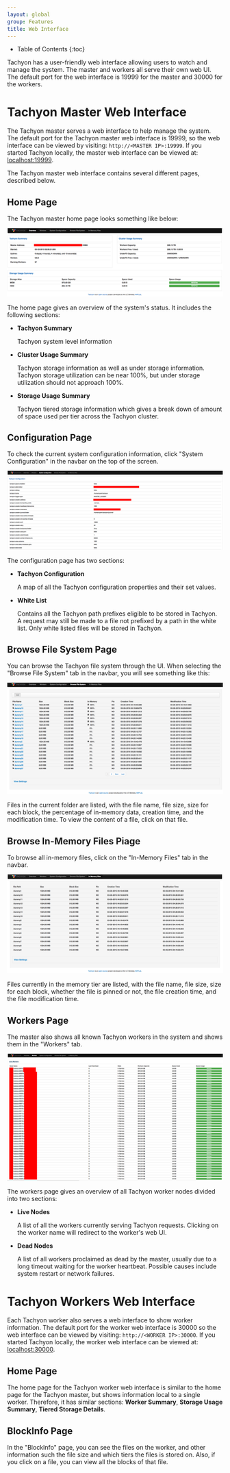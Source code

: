 ```yaml
---
layout: global
group: Features
title: Web Interface
---
```


* Table of Contents
{:toc}

Tachyon has a user-friendly web interface allowing users to watch and manage the system. The master and workers all serve their own web UI. The default port for the web interface is 19999 for the master and 30000 for the workers.

# Tachyon Master Web Interface

The Tachyon master serves a web interface to help manage the system. The default port for the Tachyon master web interface is 19999, so the web interface can be viewed by visiting: `http://<MASTER IP>:19999`. If you started Tachyon locally, the master web interface can be viewed at: [localhost:19999](http://localhost:19999).

The Tachyon master web interface contains several different pages, described below.

## Home Page

The Tachyon master home page looks something like below:

![Tachyon Master Home Page](./img/screenshot_overview.png)

The home page gives an overview of the system's status. It includes the following sections:

* **Tachyon Summary**

    Tachyon system level information

* **Cluster Usage Summary**

    Tachyon storage information as well as under storage information. Tachyon storage utilization can be near 100%, but under storage utilization should not approach 100%.

* **Storage Usage Summary**

    Tachyon tiered storage information which gives a break down of amount of space used per tier across the Tachyon cluster.

## Configuration Page
To check the current system configuration information, click "System Configuration" in the navbar on the top of the screen.

![configurations](./img/screenshot_systemConfiguration.png)

The configuration page has two sections:

* **Tachyon Configuration**

	A map of all the Tachyon configuration properties and their set values.

* **White List**

    Contains all the Tachyon path prefixes eligible to be stored in Tachyon. A request may still be made to a file not prefixed by a path in the white list. Only white listed files will be stored in Tachyon.

## Browse File System Page

You can browse the Tachyon file system through the UI. When selecting the "Browse File System" tab in the navbar, you will see something like this:

![browse](./img/screenshot_browseFileSystem.png)

Files in the current folder are listed, with the file name, file size, size for each block, the percentage of in-memory data, creation time, and the modification time. To view the content of a file, click on that file.

## Browse In-Memory Files Piage
To browse all in-memory files, click on the "In-Memory Files" tab in the navbar.

![inMemFiles](./img/screenshot_inMemoryFiles.png)

Files currently in the memory tier are listed, with the file name, file size, size for each block, whether the file is pinned or not, the file creation time, and the file modification time.

## Workers Page

The master also shows all known Tachyon workers in the system and shows them in the "Workers" tab.

![workers](./img/screenshot_workers.png)

The workers page gives an overview of all Tachyon worker nodes divided into two sections:

* **Live Nodes**

    A list of all the workers currently serving Tachyon requests. Clicking on the worker name will redirect to the worker's web UI.

* **Dead Nodes**

    A list of all workers proclaimed as dead by the master, usually due to a long timeout waiting for the worker heartbeat. Possible causes include system restart or network failures.


# Tachyon Workers Web Interface

Each Tachyon worker also serves a web interface to show worker information. The default port for the worker web interface is 30000 so the web interface can be viewed by visiting: `http://<WORKER IP>:30000`. If you started Tachyon locally, the worker web interface can be viewed at: [localhost:30000](http://localhost:30000).

## Home Page

The home page for the Tachyon worker web interface is similar to the home page for the Tachyon master, but shows information local to a single worker. Therefore, it has similar sections: **Worker Summary**, **Storage Usage Summary**, **Tiered Storage Details**.

## BlockInfo Page

In the "BlockInfo" page, you can see the files on the worker, and other information such the file size and which tiers the files is stored on. Also, if you click on a file, you can view all the blocks of that file.

